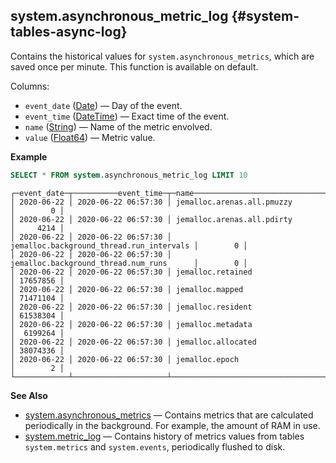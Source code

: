 ## system.asynchronous\_metric\_log {#system-tables-async-log}

Contains the historical values for `system.asynchronous_metrics`, which are saved once per minute. This function is available on default.

Columns:
-   `event_date` ([Date](../../sql-reference/data-types/date.md)) — Day of the event.
-   `event_time` ([DateTime](../../sql-reference/data-types/datetime.md)) — Exact time of the event.
-   `name` ([String](../../sql-reference/data-types/string.md)) — Name of the metric envolved.
-   `value` ([Float64](../../sql-reference/data-types/float.md)) — Metric value.

**Example**

``` sql
SELECT * FROM system.asynchronous_metric_log LIMIT 10
```

``` text
┌─event_date─┬──────────event_time─┬─name─────────────────────────────────────┬────value─┐
│ 2020-06-22 │ 2020-06-22 06:57:30 │ jemalloc.arenas.all.pmuzzy               │        0 │
│ 2020-06-22 │ 2020-06-22 06:57:30 │ jemalloc.arenas.all.pdirty               │     4214 │
│ 2020-06-22 │ 2020-06-22 06:57:30 │ jemalloc.background_thread.run_intervals │        0 │
│ 2020-06-22 │ 2020-06-22 06:57:30 │ jemalloc.background_thread.num_runs      │        0 │
│ 2020-06-22 │ 2020-06-22 06:57:30 │ jemalloc.retained                        │ 17657856 │
│ 2020-06-22 │ 2020-06-22 06:57:30 │ jemalloc.mapped                          │ 71471104 │
│ 2020-06-22 │ 2020-06-22 06:57:30 │ jemalloc.resident                        │ 61538304 │
│ 2020-06-22 │ 2020-06-22 06:57:30 │ jemalloc.metadata                        │  6199264 │
│ 2020-06-22 │ 2020-06-22 06:57:30 │ jemalloc.allocated                       │ 38074336 │
│ 2020-06-22 │ 2020-06-22 06:57:30 │ jemalloc.epoch                           │        2 │
└────────────┴─────────────────────┴──────────────────────────────────────────┴──────────┘
```

**See Also**
- [system.asynchronous\_metrics](../system-tables/asynchronous_metrics.md) — Contains metrics that are calculated periodically in the background. For example, the amount of RAM in use.
- [system.metric_log](../../operations/system-tables/metric_log) — Contains history of metrics values from tables `system.metrics` and `system.events`, periodically flushed to disk.
